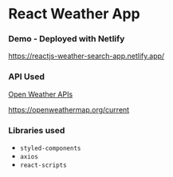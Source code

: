 # React Weather App 

### Demo - Deployed with Netlify
https://reactjs-weather-search-app.netlify.app/

### API Used
[Open Weather APIs](https://openweathermap.org/)

https://openweathermap.org/current

### Libraries used
* `styled-components`
* `axios`
* `react-scripts`


